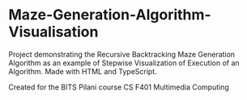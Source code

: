 # Maze-Generation-Algorithm-Visualisation

Project demonstrating the Recursive Backtracking Maze Generation Algorithm as an example of Stepwise Visualization of Execution of an Algorithm. Made with HTML and TypeScript.

Created for the BITS Pilani course CS F401 Multimedia Computing 
